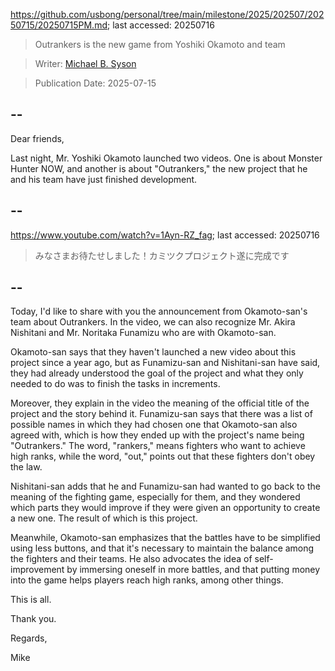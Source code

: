 https://github.com/usbong/personal/tree/main/milestone/2025/202507/20250715/20250715PM.md; last accessed: 20250716

> Outrankers is the new game from Yoshiki Okamoto and team

> Writer: [Michael B. Syson](https://www.linkedin.com/in/michaelsyson/)

> Publication Date: 2025-07-15

## --

Dear friends,

Last night, Mr. Yoshiki Okamoto launched two videos. One is about Monster Hunter NOW, and another is about "Outrankers," the new project that he and his team have just finished development.

## --

https://www.youtube.com/watch?v=1Ayn-RZ_fag; last accessed: 20250716

> みなさまお待たせしました！カミツクプロジェクト遂に完成です 

## --

Today, I'd like to share with you the announcement from Okamoto-san's team about Outrankers. In the video, we can also recognize Mr. Akira Nishitani and Mr. Noritaka Funamizu who are with Okamoto-san.

Okamoto-san says that they haven't launched a new video about this project since a year ago, but as Funamizu-san and Nishitani-san have said, they had already understood the goal of the project and what they only needed to do was to finish the tasks in increments.

Moreover, they explain in the video the meaning of the official title of the project and the story behind it. Funamizu-san says that there was a list of possible names in which they had chosen one that Okamoto-san also agreed with, which is how they ended up with the project's name being "Outrankers." The word, "rankers," means fighters who want to achieve high ranks, while the word, "out," points out that these fighters don't obey the law.

Nishitani-san adds that he and Funamizu-san had wanted to go back to the meaning of the fighting game, especially for them, and they wondered which parts they would improve if they were given an opportunity to create a new one. The result of which is this project.

Meanwhile, Okamoto-san emphasizes that the battles have to be simplified using less buttons, and that it's necessary to maintain the balance among the fighters and their teams. He also advocates the idea of self-improvement by immersing oneself in more battles, and that putting money into the game helps players reach high ranks, among other things.

This is all.

Thank you.

Regards,

Mike